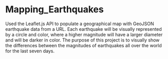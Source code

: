 # Mapping_Earthquakes
Used the Leaflet.js API to populate a geographical map with GeoJSON earthquake data from a URL. Each earthquake will be visually represented by a circle and color, where a higher magnitude will have a larger diameter and will be darker in color. The purpose of this project is to visually show the differences between the magnitudes of earthquakes all over the world for the last seven days.


